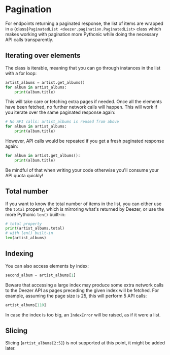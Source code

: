 # Pagination

For endpoints returning a paginated response, the list of items are wrapped in a {class}`PaginatedList <deezer.pagination.PaginatedList>` class which makes working with pagination more Pythonic while doing the necessary API calls transparently.

## Iterating over elements

The class is iterable, meaning that you can go through instances in the list with a for loop:

```python
artist_albums = artist.get_albums()
for album in artist_albums:
    print(album.title)
```

This will take care or fetching extra pages if needed. Once all the elements have been fetched, no further network calls will happen. This will work if you iterate over the same paginated response again:

```python
# No API calls: artist_albums is reused from above
for album in artist_albums:
    print(album.title)
```

However, API calls would be repeated if you get a fresh paginated response again:

```python
for album in artist.get_albums():
    print(album.title)
```

Be mindful of that when writing your code otherwise you'll consume your API quota quickly!

## Total number

If you want to know the total number of items in the list, you can either use the `total` property, which is mirroring what's returned by Deezer, or use the more Pythonic `len()` built-in:

```python
# total property
print(artist_albums.total)
# with len() built-in
len(artist_albums)
```

## Indexing

You can also access elements by index:

```python
second_album = artist_albums[1]
```

Beware that accessing a large index may produce some extra network calls to the Deezer API as pages preceding the given index will be fetched. For example, assuming the page size is 25, this will perform 5 API calls:

```python
artist_albums[110]
```

In case the index is too big, an `IndexError` will be raised, as if it were a list.

## Slicing

Slicing (`artist_albums[2:5]`) is not supported at this point, it might be added later.
